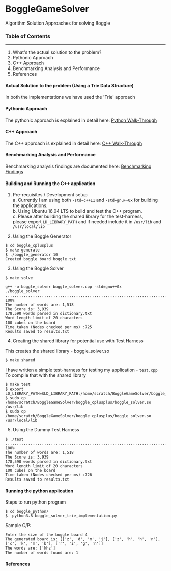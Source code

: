 # BoggleGameSolver    
Algorithm Solution Approaches for solving Boggle       


### Table of Contents
----------------------
1. What's the actual solution to the problem?     
2. Pythonic Approach     
3. C++ Approach     
4. Benchmarking Analysis and Performance      
5. References    

#### Actual Solution to the problem (Using a Trie Data Structure)           
In both the implementations we have used the 'Trie' approach                            

#### Pythonic Approach            
The pythonic approach is explained in detail here: [Python Walk-Through](https://github.com/hariharanragothaman/BoggleGameSolver/blob/master/python-implementation.md)                 

#### C++ Approach    
The C++ approach is explained in detail here: [C++ Walk-Through](https://github.com/hariharanragothaman/BoggleGameSolver/blob/master/cplusplus_implementations.md)                  


#### Benchmarking Analysis and Performance          
Benchmarking analysis findings are documented here: [Benchmarking Findings](https://github.com/hariharanragothaman/BoggleGameSolver/blob/master/benchmarking.md)          

#### Building and Running the C++ application   
1. Pre-requisites / Development setup               
      a. Currently I am using both `-std=c++11` and `-std=gnu++0x` for building the applications.          
      b. Using Ubuntu 16.04 LTS to build and test the C++ program.          
      c. Please after building the shared library for the test-harness,    
         please export `LD_LIBRARY_PATH` and if needed include it in `/usr/lib` and `/usr/local/lib`     


2. Using the Boggle Generator   
```
$ cd boggle_cplusplus
$ make generate
$ ./boggle_generator 10
Created boggle board boggle.txt
```

3. Using the Boggle Solver
```
$ make solve

g++ -o boggle_solver boggle_solver.cpp -std=gnu++0x
./boggle_solver
.................................................................................................... 100%
The number of words are: 1,518
The Score is: 3,939
178,590 words parsed in dictionary.txt
Word length limit of 20 characters
100 cubes on the board
Time taken (Nodes checked per ms) :725
Results saved to results.txt
```

4. Creating the shared library for potential use with Test Harness    

This creates the shared library - boggle_solver.so
```
$ make shared
```
I have written a simple test-harness for testing my application - `test.cpp`      
To compile that with the shared library

```
$ make test
$ export LD_LIBRARY_PATH=$LD_LIBRARY_PATH:/home/scratch/BoggleGameSolver/boggle_cplusplus/boggle_solver.so
$ sudo cp /home/scratch/BoggleGameSolver/boggle_cplusplus/boggle_solver.so /usr/lib
$ sudo cp /home/scratch/BoggleGameSolver/boggle_cplusplus/boggle_solver.so /usr/local/lib
```

5. Using the Dummy Test Harness   
```
$ ./test
.................................................................................................... 100%
The number of words are: 1,518
The Score is: 3,939
178,590 words parsed in dictionary.txt
Word length limit of 20 characters
100 cubes on the board
Time taken (Nodes checked per ms) :726
Results saved to results.txt
```

#### Running the python application          

Steps to run python program      
```
$ cd boggle_python/
$  python3.8 boggle_solver_trie_implementation.py
```
Sample O/P:

```
Enter the size of the boggle board 4
The generated board is: [['z', 'd', 'm', 'j'], ['z', 'h', 'h', 'n'], ['c', 'k', 'm', 'b'], ['r', 'i', 'g', 'n']]
The words are: ['khz']
The number of words found are: 1
```

#### References     


